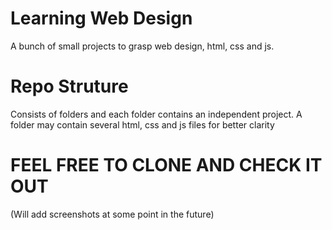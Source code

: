 # Learning Web Design
A bunch of small projects to grasp web design, html, css and js.

# Repo Struture
Consists of folders and each folder contains an independent project.
A folder may contain several html, css and js files for better clarity

# FEEL FREE TO CLONE AND CHECK IT OUT
(Will add screenshots at some point in the future)
